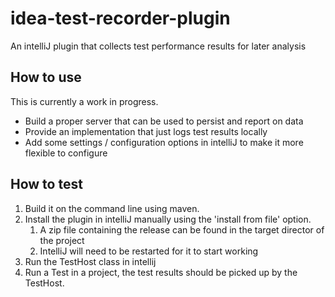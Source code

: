 # idea-test-recorder-plugin
An intelliJ plugin that collects test performance results for later analysis

## How to use
This is currently a work in progress.
- Build a proper server that can be used to persist and report on data
- Provide an implementation that just logs test results locally
- Add some settings / configuration options in intelliJ to make it more flexible to configure

## How to test
1. Build it on the command line using maven. 
2. Install the plugin in intelliJ manually using the 'install from file' option. 
   1. A zip file containing the release can be found in the target director of the project
   2. IntelliJ will need to be restarted for it to start working
3. Run the TestHost class in intellij
4. Run a Test in a project, the test results should be picked up by the TestHost.

